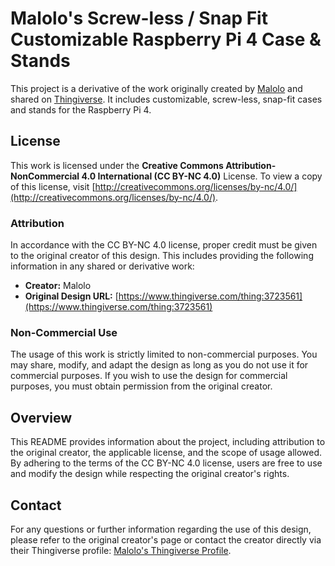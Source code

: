 # Malolo's Screw-less / Snap Fit Customizable Raspberry Pi 4 Case & Stands

This project is a derivative of the work originally created by [Malolo](https://www.thingiverse.com/malolo/designs) and shared on [Thingiverse](https://www.thingiverse.com/thing:3723561). It includes customizable, screw-less, snap-fit cases and stands for the Raspberry Pi 4.

## License

This work is licensed under the **Creative Commons Attribution-NonCommercial 4.0 International (CC BY-NC 4.0)** License. To view a copy of this license, visit [http://creativecommons.org/licenses/by-nc/4.0/](http://creativecommons.org/licenses/by-nc/4.0/).

### Attribution

In accordance with the CC BY-NC 4.0 license, proper credit must be given to the original creator of this design. This includes providing the following information in any shared or derivative work:

- **Creator:** Malolo
- **Original Design URL:** [https://www.thingiverse.com/thing:3723561](https://www.thingiverse.com/thing:3723561)

### Non-Commercial Use

The usage of this work is strictly limited to non-commercial purposes. You may share, modify, and adapt the design as long as you do not use it for commercial purposes. If you wish to use the design for commercial purposes, you must obtain permission from the original creator.

## Overview

This README provides information about the project, including attribution to the original creator, the applicable license, and the scope of usage allowed. By adhering to the terms of the CC BY-NC 4.0 license, users are free to use and modify the design while respecting the original creator's rights.

## Contact

For any questions or further information regarding the use of this design, please refer to the original creator's page or contact the creator directly via their Thingiverse profile: [Malolo's Thingiverse Profile](https://www.thingiverse.com/malolo).